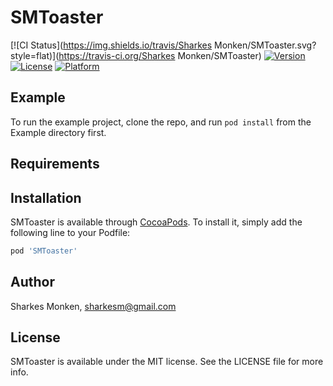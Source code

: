 # SMToaster

[![CI Status](https://img.shields.io/travis/Sharkes Monken/SMToaster.svg?style=flat)](https://travis-ci.org/Sharkes Monken/SMToaster)
[![Version](https://img.shields.io/cocoapods/v/SMToaster.svg?style=flat)](https://cocoapods.org/pods/SMToaster)
[![License](https://img.shields.io/cocoapods/l/SMToaster.svg?style=flat)](https://cocoapods.org/pods/SMToaster)
[![Platform](https://img.shields.io/cocoapods/p/SMToaster.svg?style=flat)](https://cocoapods.org/pods/SMToaster)

## Example

To run the example project, clone the repo, and run `pod install` from the Example directory first.

## Requirements

## Installation

SMToaster is available through [CocoaPods](https://cocoapods.org). To install
it, simply add the following line to your Podfile:

```ruby
pod 'SMToaster'
```

## Author

Sharkes Monken, sharkesm@gmail.com

## License

SMToaster is available under the MIT license. See the LICENSE file for more info.
